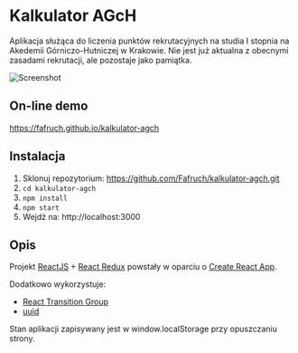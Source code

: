 # Kalkulator AGcH
Aplikacja służąca do liczenia punktów rekrutacyjnych na studia I stopnia na Akedemii Górniczo-Hutniczej w Krakowie.
Nie jest już aktualna z obecnymi zasadami rekrutacji, ale pozostaje jako pamiątka.

![Screenshot](https://i.imgur.com/3brXkmI.png)

## On-line demo
https://fafruch.github.io/kalkulator-agch

 ## Instalacja

1.  Sklonuj repozytorium: https://github.com/Fafruch/kalkulator-agch.git
2.  `cd kalkulator-agch`
3. `npm install`
4. `npm start`
5.  Wejdź na: http://localhost:3000

## Opis

Projekt [ReactJS](http://facebook.github.io/react/index.html) + [React Redux](https://github.com/reactjs/react-redux)
powstały w oparciu o [Create React App](https://github.com/facebookincubator/create-react-app).

Dodatkowo wykorzystuje:
* [React Transition Group](https://github.com/reactjs/react-transition-group/tree/v1-stable)
* [uuid](https://github.com/kelektiv/node-uuid)

Stan aplikacji zapisywany jest w window.localStorage przy opuszczaniu strony.
